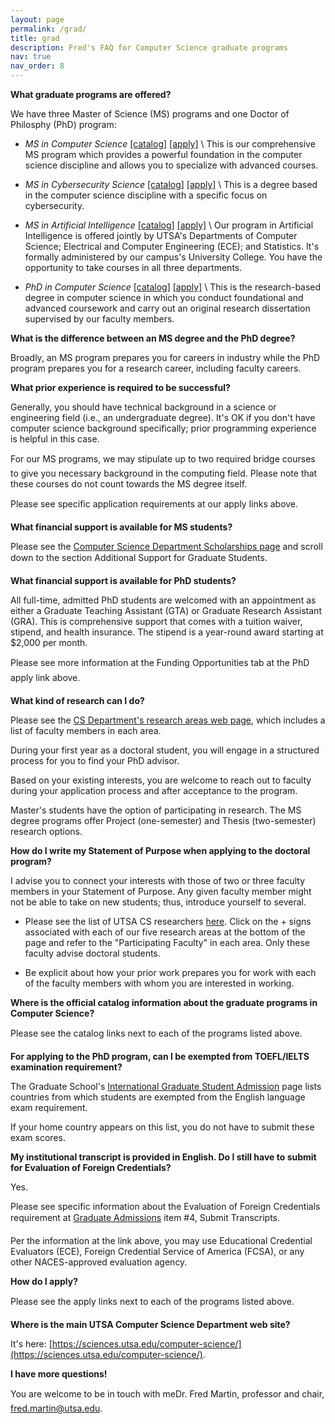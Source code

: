 ```yaml
---
layout: page
permalink: /grad/
title: grad
description: Fred's FAQ for Computer Science graduate programs
nav: true
nav_order: 8
---
```


**What graduate programs are offered?**

We have three Master of Science (MS) programs and one Doctor of Philosphy (PhD) program:

* *MS in Computer Science* [[catalog]](https://catalog.utsa.edu/graduate/sciences/computerscience/#degreestext) [[apply]](https://future.utsa.edu/programs/master/computer-science/) \\
This is our comprehensive MS program which provides a powerful
foundation in the computer science discipline and allows you to
specialize with advanced courses.

* *MS in Cybersecurity Science* [[catalog]](https://catalog.utsa.edu/graduate/sciences/computerscience/#degreestext) [[apply]](https://future.utsa.edu/programs/master/cybersecurity-science/) \\
This is a degree based in the computer science discipline with a
specific focus on cybersecurity.

* *MS in Artificial Intelligence* [[catalog]](https://catalog.utsa.edu/graduate/translationalscience/#degreestext) [[apply]](https://future.utsa.edu/programs/master/artificial-intelligence/) \\
Our program in Artificial Intelligence is offered jointly by UTSA's
Departments of Computer Science; Electrical and Computer Engineering
(ECE); and Statistics. It's formally administered by our campus's
University College. You have the opportunity to take courses in all
three departments.

* *PhD in Computer Science* [[catalog]](https://catalog.utsa.edu/graduate/sciences/computerscience/#degreestext) [[apply]](https://future.utsa.edu/programs/doctoral/computer-science/) \\
This is the research-based degree in computer science in which you
conduct foundational and advanced coursework and carry out an original
research dissertation supervised by our faculty members.


**What is the difference between an MS degree and the PhD degree?**

Broadly, an MS program prepares you for careers in industry while the
PhD program prepares you for a research career, including faculty
careers.

**What prior experience is required to be successful?**

Generally, you should have technical background in a science or
engineering field (i.e., an undergraduate degree). It's OK if you don't have
computer science background specifically; prior programming
experience is helpful in this case.

For our MS programs, we may stipulate up to two required &#147;bridge
courses&#148; to give you necessary background in the computing
field. Please note that these courses do not count towards the MS
degree itself.

Please see specific application requirements at our &#147;apply&#148; links above.

**What financial support is available for MS students?**

Please see the [Computer Science Department Scholarships
page](https://caicc.utsa.edu/computer-science/scholarships/) and
scroll down to the section &#147;Additional Support for Graduate
Students.&#148; 

**What financial support is available for PhD students?**

All full-time, admitted PhD students are welcomed with an appointment
as either a Graduate Teaching Assistant (GTA) or Graduate Research
Assistant (GRA). This is comprehensive support that comes with a
tuition waiver, stipend, and health insurance. The stipend is a
year-round award starting at $2,000 per month.

Please see more information at the &#147;Funding Opportunities&#148;
tab at the PhD &#147;apply&#148; link above.

**What kind of research can I do?**

Please see the [CS Department's research
areas web page](https://caicc.utsa.edu/computer-science/research/), which
includes a list of faculty members in each area. 

During your first year as a doctoral student, you will engage in a
structured process for you to find your PhD advisor.

Based on your existing interests, you are welcome to reach out to
faculty during your application process and after acceptance to the
program.

Master's students have the option of participating in research. The MS
degree programs offer Project (one-semester) and Thesis (two-semester)
research options.


**How do I write my Statement of Purpose when applying to the doctoral program?**

I advise you to connect your interests with those of two or three
faculty members in your Statement of Purpose. Any given faculty member
might not be able to take on new students; thus, introduce yourself to
several.

* Please see the list of UTSA CS researchers
  [here](https://caicc.utsa.edu/computer-science/research/). Click
  on the + signs associated with each of our five research areas at
  the bottom of the page and refer to the "Participating Faculty" in
  each area. Only these faculty advise doctoral students.

* Be explicit about how your prior work prepares you for work with
  each of the faculty members with whom you are interested in working.

**Where is the official catalog information about the graduate programs in Computer Science?**

Please see the &#147;catalog&#148; links next to each of the programs
listed above.

**For applying to the PhD program, can I be exempted from TOEFL/IELTS examination requirement?**

The Graduate School's [International Graduate Student
Admission](https://catalog.utsa.edu/policies/admission/graduate/internationalgraduatestudents/)
page lists countries from which students are exempted from the English
language exam requirement.

If your home country appears on this list, you do not have to submit these exam scores.

**My institutional transcript is provided in English. Do I still have to
  submit for Evaluation of Foreign Credentials?**

Yes.

Please see specific information about the Evaluation of Foreign
Credentials requirement at [Graduate
Admissions](https://future.utsa.edu/graduate/admissions/) item #4,
&#147;Submit Transcripts.&#148;

Per the information at the link above, you may use Educational
Credential Evaluators (ECE), Foreign Credential Service of America
(FCSA), or any other NACES-approved evaluation agency.

**How do I apply?**

Please see the &#147;apply&#148; links next to each of the programs
listed above.

**Where is the main UTSA Computer Science Department web site?**

It's here: [https://sciences.utsa.edu/computer-science/](https://sciences.utsa.edu/computer-science/).

**I have more questions!**

You are welcome to be in touch with me&#151;Dr. Fred Martin, professor
and chair, [fred.martin@utsa.edu](mailto:fred.martin@utsa.edu).

